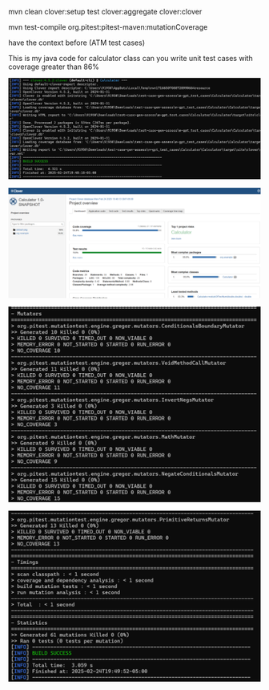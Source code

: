 mvn clean clover:setup test clover:aggregate clover:clover

mvn test-compile org.pitest:pitest-maven:mutationCoverage

have the context before (ATM test cases)

This is my java code for calculator class can you write unit test cases with coverage greater than 86% 

![img.png](img.png)

![img_1.png](img_1.png)

![img_2.png](img_2.png)

![img_3.png](img_3.png)